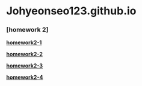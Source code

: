 # Johyeonseo123.github.io

### [homework 2]

[**homework2-1**](https://Johyeonseo123.github.io/Homework2-1.html)

[**homework2-2**](https://Johyeonseo123.github.io/Homework2-2.html)

[**homework2-3**](https://Johyeonseo123.github.io/Homework2-3.html)

[**homework2-4**](https://Johyeonseo123.github.io/homework2-4.html)

